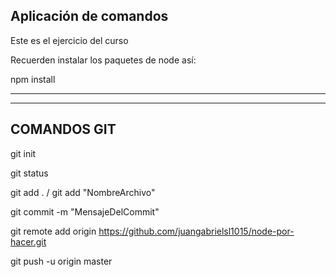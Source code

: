 ## Aplicación de comandos

Este es el ejercicio del curso

Recuerden instalar los paquetes de node así:

npm install

------------------------------------------------------
------------------------------------------------------

## COMANDOS GIT

git init

git status

git add .   /   git add "NombreArchivo"

git commit -m "MensajeDelCommit"

git remote add origin https://github.com/juangabrielsl1015/node-por-hacer.git

git push -u origin master